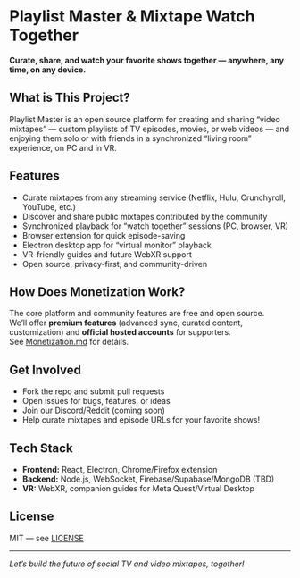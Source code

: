 # Playlist Master & Mixtape Watch Together

**Curate, share, and watch your favorite shows together — anywhere, any time, on any device.**

## What is This Project?

Playlist Master is an open source platform for creating and sharing “video mixtapes” — custom playlists of TV episodes, movies, or web videos — and enjoying them solo or with friends in a synchronized “living room” experience, on PC and in VR.

## Features

- Curate mixtapes from any streaming service (Netflix, Hulu, Crunchyroll, YouTube, etc.)
- Discover and share public mixtapes contributed by the community
- Synchronized playback for “watch together” sessions (PC, browser, VR)
- Browser extension for quick episode-saving
- Electron desktop app for “virtual monitor” playback
- VR-friendly guides and future WebXR support
- Open source, privacy-first, and community-driven

## How Does Monetization Work?

The core platform and community features are free and open source.  
We’ll offer **premium features** (advanced sync, curated content, customization) and **official hosted accounts** for supporters.  
See [Monetization.md](Monetization.md) for details.

## Get Involved

- Fork the repo and submit pull requests
- Open issues for bugs, features, or ideas
- Join our Discord/Reddit (coming soon)
- Help curate mixtapes and episode URLs for your favorite shows!

## Tech Stack

- **Frontend:** React, Electron, Chrome/Firefox extension
- **Backend:** Node.js, WebSocket, Firebase/Supabase/MongoDB (TBD)
- **VR:** WebXR, companion guides for Meta Quest/Virtual Desktop

## License

MIT — see [LICENSE](LICENSE)

---

*Let’s build the future of social TV and video mixtapes, together!*